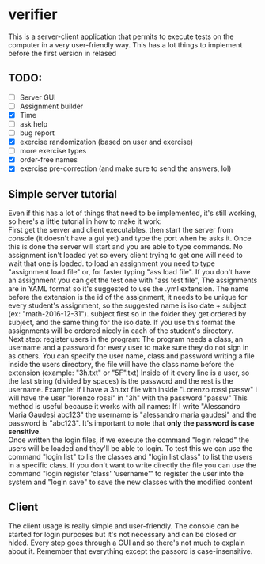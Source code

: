# verifier
This is a server-client application that permits to execute tests on the computer in a very user-friendly way.
This has a lot things to implement before the first version in relased
## TODO:
 - [ ] Server GUI
 - [ ] Assignment builder
 - [x] Time
 - [ ] ask help
 - [ ] bug report
 - [x] exercise randomization (based on user and exercise)
 - [ ] more exercise types
 - [x] order-free names
 - [x] exercise pre-correction (and make sure to send the answers, lol)

## Simple server tutorial
Even if this has a lot of things that need to be implemented, it's still working, so here's a little tutorial in how to make it work:<br>
First get the server and client executables, then start the server from console (it doesn't have a gui yet) and type the port when he asks it.
Once this is done the server will start and you are able to type commands. No assignment isn't loaded yet so every client trying to get one
will need to wait that one is loaded. to load an assignment you need to type "assignment load file" or, for faster typing "ass load file".
If you don't have an assignment you can get the test one with "ass test file",
The assignments are in YAML format so it's suggested to use the .yml extension.
The name before the extension is the id of the assignment, it needs to be unique for every student's assignment, so the suggested name is iso date + subject (ex: "math-2016-12-31").
subject first so in the folder they get ordered by subject, and the same thing for the iso date.
If you use this format the assignments will be ordered nicely in each of the student's directory.
<br>
Next step: register users in the program:
The program needs a class, an username and a password for every user to make sure they do not sign in as others.
You can specify the user name, class and password writing a file inside the users directory, the file will have the class name before the extension (example: "3h.txt" or "5F".txt)
Inside of it every line is a user, so the last string (divided by spaces) is the password and the rest is the username.
Example: if I have a 3h.txt file with inside "Lorenzo rossi passw" i will have the user "lorenzo rossi" in "3h" with the password "passw"
This method is useful because it works with all names: If I write "Alessandro Maria Gaudesi abc123" the username is "alessandro maria gaudesi" and the password is "abc123".
It's important to note that **only the password is case sensitive**.<br>
Once written the login files, if we execute the command "login reload" the users will be loaded and they'll be able to login.
To test this we can use the command "login list" to lis the classes and "login list class" to list the users in a specific class.
If you don't want to write directly the file you can use the command "login register 'class' 'username'" to register the user into the system
and "login save" to save the new classes with the modified content

## Client
The client usage is really simple and user-friendly. The console can be started for login purposes but it's not necessary and can be closed or hided.
Every step goes through a GUI and so there's not much to explain about it.
Remember that everything except the passord is case-insensitive.

